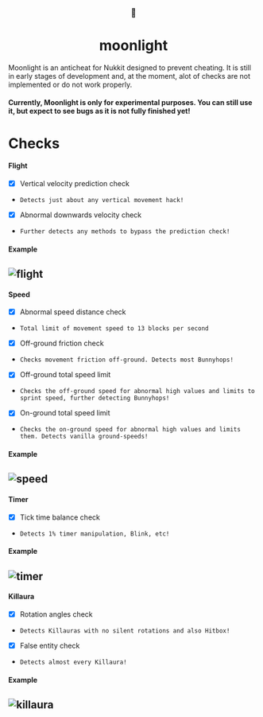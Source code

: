 <h3 align="center">🌙</h3>
<h1 align="center">moonlight</h1>
Moonlight is an anticheat for Nukkit designed to prevent cheating. It is still in early stages of development and, at the moment, alot of checks are not implemented or do not work properly.

#### Currently, Moonlight is only for experimental purposes. You can still use it, but expect to see bugs as it is not fully finished yet!

# Checks
#### Flight
- [x] Vertical velocity prediction check
- `Detects just about any vertical movement hack!`
- [x] Abnormal downwards velocity check
- `Further detects any methods to bypass the prediction check!`
#### Example
![flight](https://user-images.githubusercontent.com/54753631/167266467-64758286-1982-40a9-99dc-0f79c3ff84f1.gif)
---
#### Speed
- [x] Abnormal speed distance check
- `Total limit of movement speed to 13 blocks per second`
- [x] Off-ground friction check
- `Checks movement friction off-ground. Detects most Bunnyhops!`
- [x] Off-ground total speed limit
- `Checks the off-ground speed for abnormal high values and limits to sprint speed, further detecting Bunnyhops!`
- [x] On-ground total speed limit
- `Checks the on-ground speed for abnormal high values and limits them. Detects vanilla ground-speeds!`
#### Example
![speed](https://user-images.githubusercontent.com/54753631/167266602-5dea84e4-e3d8-4033-9800-1f793f2313f3.gif)
---
#### Timer
- [x] Tick time balance check
- `Detects 1% timer manipulation, Blink, etc!`
#### Example
![timer](https://user-images.githubusercontent.com/54753631/167266663-f778c94d-8391-4863-bda4-5ce30484feec.gif)
---
#### Killaura
- [x] Rotation angles check
- `Detects Killauras with no silent rotations and also Hitbox!`
- [x] False entity check
- `Detects almost every Killaura!`
#### Example
![killaura](https://user-images.githubusercontent.com/54753631/167266772-8e479732-deb5-43aa-8727-51868ee78941.gif)
---
